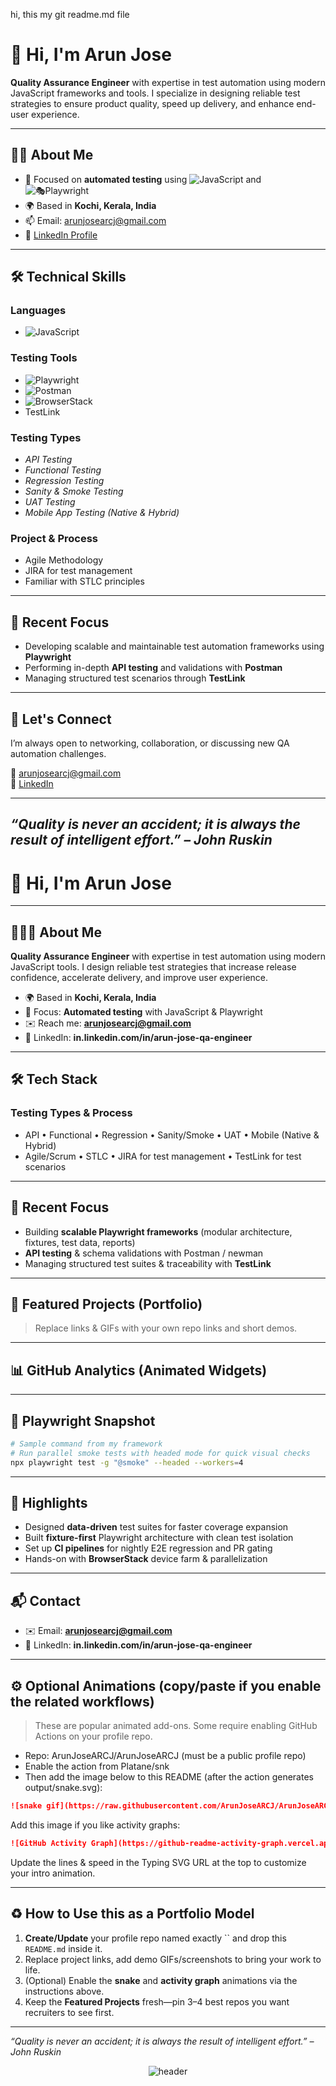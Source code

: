hi, this my git readme.md file
# 👋 Hi, I'm Arun Jose

**Quality Assurance Engineer** with expertise in test automation using modern JavaScript frameworks and tools. I specialize in designing reliable test strategies to ensure product quality, speed up delivery, and enhance end-user experience.

---

## 🧑‍💼 About Me

- 🧪 Focused on **automated testing** using ![JavaScript](https://img.shields.io/badge/-JavaScript-F7DF1E?style=flat-square&logo=javascript&logoColor=black) and ![🎭Playwright](https://img.shields.io/badge/-Playwright-45ba74?style=flat-square&logo=playwright&logoColor=white)
- 🌍 Based in **Kochi, Kerala, India**
- 📫 Email: [arunjosearcj@gmail.com](mailto:arunjosearcj@gmail.com)
- 🔗 [LinkedIn Profile](https://in.linkedin.com/in/arun-jose-qa-engineer)

---

## 🛠️ Technical Skills

### Languages 
- ![JavaScript](https://img.shields.io/badge/-JavaScript-F7DF1E?style=flat-square&logo=javascript&logoColor=black)

### Testing Tools
- ![Playwright](https://img.shields.io/badge/-Playwright-45ba74?style=flat-square&logo=playwright&logoColor=white)
- ![Postman](https://img.shields.io/badge/-Postman-FF6C37?style=flat-square&logo=postman&logoColor=white)
- ![BrowserStack](https://img.shields.io/badge/-BrowserStack-ffb400?style=flat-square&logo=browserstack&logoColor=white)
- TestLink

### Testing Types
- _API Testing_
- _Functional Testing_
- _Regression Testing_
- _Sanity & Smoke Testing_
- _UAT Testing_
- _Mobile App Testing (Native & Hybrid)_

### Project & Process
- Agile Methodology
- JIRA for test management
- Familiar with STLC principles

---

## 📌 Recent Focus

- Developing scalable and maintainable test automation frameworks using **Playwright**
- Performing in-depth **API testing** and validations with **Postman**
- Managing structured test scenarios through **TestLink**

---

## 💬 Let's Connect

I’m always open to networking, collaboration, or discussing new QA automation challenges.

📧 [arunjosearcj@gmail.com](mailto:arunjosearcj@gmail.com)  
🔗 [LinkedIn](https://in.linkedin.com/in/arun-jose-qa-engineer)

---

_“Quality is never an accident; it is always the result of intelligent effort.” – John Ruskin_
--------------------------------


# 👋 Hi, I'm Arun Jose

---

## 👨🏻‍💻 About Me

**Quality Assurance Engineer** with expertise in test automation using modern JavaScript tools. I design reliable test strategies that increase release confidence, accelerate delivery, and improve user experience.

* 🌍 Based in **Kochi, Kerala, India**
* 🧪 Focus: **Automated testing** with JavaScript & Playwright
* ✉️ Reach me: [**arunjosearcj@gmail.com**](mailto:arunjosearcj@gmail.com)
* 🔗 LinkedIn: **in.linkedin.com/in/arun-jose-qa-engineer**

---

## 🛠️ Tech Stack

### Testing Types & Process

* API • Functional • Regression • Sanity/Smoke • UAT • Mobile (Native & Hybrid)
* Agile/Scrum • STLC • JIRA for test management • TestLink for test scenarios

---

## 🚀 Recent Focus

* Building **scalable Playwright frameworks** (modular architecture, fixtures, test data, reports)
* **API testing** & schema validations with Postman / newman
* Managing structured test suites & traceability with **TestLink**

---

## 🧩 Featured Projects (Portfolio)

> Replace links & GIFs with your own repo links and short demos.

---

## 📊 GitHub Analytics (Animated Widgets)

---

## 🧪 Playwright Snapshot

```bash
# Sample command from my framework
# Run parallel smoke tests with headed mode for quick visual checks
npx playwright test -g "@smoke" --headed --workers=4
```

---

## 🎯 Highlights

* Designed **data-driven** test suites for faster coverage expansion
* Built **fixture-first** Playwright architecture with clean test isolation
* Set up **CI pipelines** for nightly E2E regression and PR gating
* Hands-on with **BrowserStack** device farm & parallelization

---

## 📬 Contact

* ✉️ Email: [**arunjosearcj@gmail.com**](mailto:arunjosearcj@gmail.com)
* 🔗 LinkedIn: **in.linkedin.com/in/arun-jose-qa-engineer**

---

## ⚙️ Optional Animations (copy/paste if you enable the related workflows)

> These are popular animated add-ons. Some require enabling GitHub Actions on your profile repo.

* Repo: ArunJoseARCJ/ArunJoseARCJ (must be a public profile repo)
* Enable the action from Platane/snk
* Then add the image below to this README (after the action generates output/snake.svg):

```md
![snake gif](https://raw.githubusercontent.com/ArunJoseARCJ/ArunJoseARCJ/output/snake.svg)
```

Add this image if you like activity graphs:

```md
![GitHub Activity Graph](https://github-readme-activity-graph.vercel.app/graph?username=ArunJoseARCJ&hide_border=false)
```

Update the lines & speed in the Typing SVG URL at the top to customize your intro animation.

---

## ♻️ How to Use this as a Portfolio Model

1. **Create/Update** your profile repo named exactly \`\` and drop this `README.md` inside it.
2. Replace project links, add demo GIFs/screenshots to bring your work to life.
3. (Optional) Enable the **snake** and **activity graph** animations via the instructions above.
4. Keep the **Featured Projects** fresh—pin 3–4 best repos you want recruiters to see first.

---

*“Quality is never an accident; it is always the result of intelligent effort.” – John Ruskin*



<div align="center">

![header](https://capsule-render.vercel.app/api?type=waving&height=220&color=0:1abc9c,100:2ecc71&text=Arun%20Jose&fontColor=ffffff&fontAlignY=38&desc=Quality%20Assurance%20Engineer%20%7C%20JavaScript%20%7C%20Playwright&descAlignY=58)

</div>

